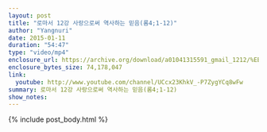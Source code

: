 ```yaml
---
layout: post
title: "로마서 12강 사랑으로써 역사하는 믿음(롬4;1-12)"
author: "Yangnuri"
date: 2015-01-11
duration: "54:47"
type: "video/mp4"
enclosure_url: https://archive.org/download/a01041315591_gmail_1212/%EB%A1%9C%EB%A7%88%EC%84%9C%2012%EA%B0%95%20%EC%82%AC%EB%9E%91%EC%9C%BC%EB%A1%9C%EC%8D%A8%20%EC%97%AD%EC%82%AC%ED%95%98%EB%8A%94%20%EB%AF%BF%EC%9D%8C.mp4
enclosure_bytes_size: 74,178,047 
link:
  youtube: http://www.youtube.com/channel/UCcx23KhkV_-P7ZygYCq8wFw
summary: 로마서 12강 사랑으로써 역사하는 믿음(롬4;1-12)
show_notes:
---
```


{% include post_body.html %}
